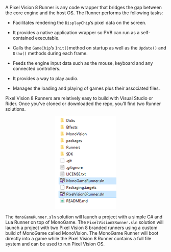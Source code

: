 A Pixel Vision 8 Runner is any code wrapper that bridges the gap between the core engine and the host OS. The Runner performs the following tasks:

* Facilitates rendering the `DisplayChip`’s pixel data on the screen.

* It provides a native application wrapper so PV8 can run as a self-contained executable.

* Calls the `GameChip`’s `Init()`method on startup as well as the `Update()` and `Draw()` methods during each frame.

* Feeds the engine input data such as the mouse, keyboard and any connected controllers.

* It provides a way to play audio.

* Manages the loading and playing of games plus their associated files.

Pixel Vision 8 Runners are relatively easy to build with Visual Studio or Rider. Once you’ve cloned or downloaded the repo, you’ll find two Runner solutions.

<p style="text-align:center"><img src="images/Runners_image_0.png" /></p>

The `MonoGameRunner.sln` solution will launch a project with a simple C# and Lua Runner on top of MonoGame. The `PixelVision8Runner.sln` solution will launch a project with two Pixel Vision 8 branded runners using a custom build of MonoGame called MonoVision. The MonoGame Runner will boot directly into a game while the Pixel Vision 8 Runner contains a full file system and can be used to run Pixel Vision OS.


